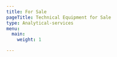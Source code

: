 ```yaml
---
title: For Sale
pageTitle: Technical Equipment for Sale
type: Analytical-services
menu:
  main:
    weight: 1

---
```

